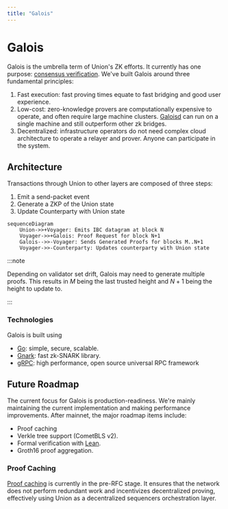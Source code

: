 ```yaml
---
title: "Galois"
---
```


# Galois

Galois is the umbrella term of Union's ZK efforts. It currently has one purpose: [consensus verification](../concepts/consensus-verification). We've built Galois around three fundamental principles:

1. Fast execution: fast proving times equate to fast bridging and good user experience.
2. Low-cost: zero-knowledge provers are computationally expensive to operate, and often require large machine clusters. [Galoisd](https://github.com/unionlabs/union/blob/main/uniond/README.md) can run on a single machine and still outperform other zk bridges.
3. Decentralized: infrastructure operators do not need complex cloud architecture to operate a relayer and prover. Anyone can participate in the system.

## Architecture

Transactions through Union to other layers are composed of three steps:

1. Emit a send-packet event
2. Generate a ZKP of the Union state
3. Update Counterparty with Union state

```mermaid
sequenceDiagram
    Union->>+Voyager: Emits IBC datagram at block N
    Voyager->>+Galois: Proof Request for block N+1
    Galois-->>-Voyager: Sends Generated Proofs for blocks M..N+1
    Voyager->>-Counterparty: Updates counterparty with Union state
```

:::note

Depending on validator set drift, Galois may need to generate multiple proofs. This results in $M$ being the last trusted height and $N+1$ being the height to update to.

:::

### Technologies

Galois is built using

- [Go](https://go.dev/): simple, secure, scalable.
- [Gnark](https://github.com/ConsenSys/gnark): fast zk-SNARK library.
- [gRPC](https://grpc.io/): high performance, open source universal RPC framework

## Future Roadmap

The current focus for Galois is production-readiness. We're mainly maintaining the current implementation and making performance improvements. After mainnet, the major roadmap items include:

- Proof caching
- Verkle tree support (CometBLS v2).
- Formal verification with [Lean](https://leanprover.github.io/).
- Groth16 proof aggregation.

### Proof Caching

[Proof caching](https://github.com/unionlabs/union/discussions/41) is currently in the pre-RFC stage. It ensures that the network does not perform redundant work and incentivizes decentralized proving, effectively using Union as a decentralized sequencers orchestration layer.

